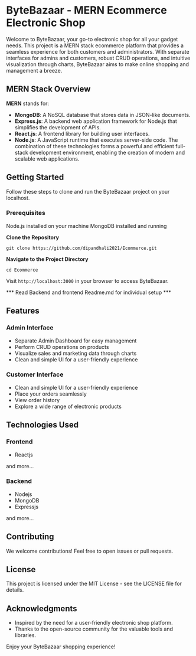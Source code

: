 
# ByteBazaar - MERN Ecommerce Electronic Shop

Welcome to ByteBazaar, your go-to electronic shop for all your gadget needs. This project is a MERN stack ecommerce platform that provides a seamless experience for both customers and administrators. With separate interfaces for admins and customers, robust CRUD operations, and intuitive visualization through charts, ByteBazaar aims to make online shopping and management a breeze.

## MERN Stack Overview

__MERN__ stands for:

- __MongoDB__: A NoSQL database that stores data in JSON-like documents.
- __Express.js__: A backend web application framework for Node.js that simplifies the development of APIs.
- __React.js__: A frontend library for building user interfaces.
- __Node.js__: A JavaScript runtime that executes server-side code.
The combination of these technologies forms a powerful and efficient full-stack development environment, enabling the creation of modern and scalable web applications.

## Getting Started

Follow these steps to clone and run the ByteBazaar project on your localhost.

### Prerequisites
Node.js installed on your machine
MongoDB installed and running


__Clone the Repository__

```
git clone https://github.com/dipandhali2021/Ecommerce.git

```

__Navigate to the Project Directory__

```
cd Ecommerce
```

Visit `http://localhost:3000` in your browser to access ByteBazaar.


*** Read Backend and frontend Readme.md for individual setup ***


## Features

### Admin Interface
- Separate Admin Dashboard for easy management
- Perform CRUD operations on products
- Visualize sales and marketing data through charts
- Clean and simple UI for a user-friendly experience

### Customer Interface
- Clean and simple UI for a user-friendly experience
- Place your orders seamlessly
- View order history
- Explore a wide range of electronic products


## Technologies Used

### Frontend
- Reactjs


and more...

### Backend
- Nodejs
- MongoDB
- Expressjs

and more...


## Contributing
We welcome contributions! Feel free to open issues or pull requests.

## License
This project is licensed under the MIT License - see the LICENSE file for details.

## Acknowledgments
- Inspired by the need for a user-friendly electronic shop platform.
- Thanks to the open-source community for the valuable tools and libraries.


Enjoy your ByteBazaar shopping experience!
